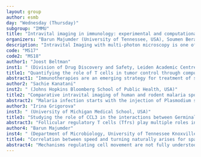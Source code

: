 ```yaml
---
layout: group
author: esmb
day: "Wednesday (Thursday)"
subgroup: "IMMU"
title: "Intravital imaging in immunology: experimental and computational approaches"
organizers: "Barun Majumder (University of Tennessee, USA), Soumen Bera (University of Tennessee, USA)"
description: "Intravital Imaging with multi-photon microscopy is one of the most powerful tools to answer some of the longstanding fundamental questions of cell biology, tumor biology and immunology. New and emerging technologies in the field of intravital imaging have helped scientists study cell dynamics and interactions at very high resolutions in tissues in vivo. Based on the labeling and detection of a particular wavelength (fluorescence), the technique can provide insights on cell’s cardinal attributes like division, localization, migration and interaction in a molecular level in three dimensions over time. There are three major steps in the intravital imaging studies: the experimental design, data extraction and processing prior to use in analysis, and the data analysis and mathematical modeling. In this proposed mini-symposium we will invite experts in the area of experimental immunology and mathematical modeling to discuss the challenges, advancements, limitations and accomplishments made in the field in the context of immunology and cell biology."
code: "MS17"
code2: "MS18"
author1: "Joost Beltman"
inst1: " (Division of Drug Discovery and Safety, Leiden Academic Centre for Drug Research, Leiden University, The Netherlands, The Netherlands)"
title1: "Quantifying the role of T cells in tumor control through computational modeling"
abstract1: "Immunotherapies are an emerging strategy for treatment of solid tumors, for example by means of adoptive T cell therapies and stimulation of T cell functionality by specific antibodies. Improved understanding of the mechanisms employed by cytotoxic T lymphocytes (CTL) to control tumors will aid in the development of immunotherapies. CTLs can directly kill tumor cells in a contact- dependent manner or may exert indirect effects on tumor cells via secretion of cytokines. Here, we aim to quantify the importance of these mechanisms in various settings by application of computational models to experimental data acquired in mice. We developed ordinary differential equation models and agent- based models (ABMs) of tumor regression following adoptive transfer of a population of CTLs. Models were parameterized based on in vivo measurements of CTL infiltration over time, tumor volume measurements, and on image-based quantification of rates of tumor cell proliferation and apoptosis. We find that in two different settings direct, contact-dependent killing was insufficient to cause tumor regression and that antiproliferative effects by T-cell-produced cytokines have a large role in tumor control. Thus, our work highlights the potential importance of cytokine-induced antiproliferative effects in T-cell–mediated tumor control."
author2: "Sachie Kanatani"
inst2: " (Johns Hopkins Bloomberg School of Public Health, USA)"
title2: "Comparative intravital imaging of human and rodent malaria sporozoites"
abstract2: "Malaria infection starts with the injection of Plasmodium sporozoites into the host's skin. Sporozoites are motile and move in the skin to find and enter blood vessels to be carried to the liver. We present the first characterization of P. falciparum sporozoites in vivo, analyzing their motility in mouse skin and human skin xenografts and comparing their motility to two rodent malaria species. These data suggest that in contrast to the liver and blood stages, the skin is not a species-specific barrier for Plasmodium. Indeed, P. falciparum sporozoites enter blood vessels in mouse skin at similar rates to the rodent malaria parasites. Furthermore, we demonstrate that antibodies targeting sporozoites significantly impact the motility of P. falciparum sporozoites in mouse skin. Though the sporozoite stage is a validated vaccine target, vaccine trials have been hampered by the lack of good animal models for human malaria parasites. Pre-clinical screening of next-generation vaccines would be significantly aided by the in vivo platform we describe here, expediting down-selection of candidates prior to human vaccine trials."
author3: "Irina Grigorova"
inst3: " (University of Michigan Medical School, USA)"
title3: "Studying the role of CCL3 in the interactions between Germinal Center B cells and follicular regulatory T cells"
abstract3: "Follicular regulatory T cells (Tfrs) play multiple roles in the control of B cells response. From one side, they repress autoreactive and foreign antigen-specific germinal center (GC) B cells at the peak of GC response. From the other side, they promote GC B cell cycling in IL-10 dependent fashion and ensure optimal affinity maturation. However, which factors direct GC B cell interactions with Tfr cells has been unclear. Based on the single cell and bulk qPCR analysis we found that CCL3 is upregulated in about 10% of CCs that express Myc and are undergoing positive selection. Both ex vivo chemotaxis analysis and multiphoton intravital imaging suggests that CCL3 produced by GC centrocytes (CCs) promotes their direct contacts with Tfr cells. qPCR and transwell analysis revealed expression and synergistic involvement of CCR5 and CCR1 chemokine receptors on Tfr cells in their chemotaxis to CCL3. Both an adoptive transfer and mixed bone marrow chimeras models suggest that at the peak of GC response CCL3 promotes moderate repression of GC response. However, after the peak of GC response B cell-intrinsic production of CCL3 promotes prolonged participation of B cells in GCs, affinity maturation, as well as better memory and plasmablast response. To summarize, our studies suggest the existence of the local chemotactic cues between B cells and Tfr cells within GCs that direct interactions between the cells and are important for optimal regulation of GC response."
author4: "Barun Majumder"
inst4: " (Department of Microbiology, University of Tennessee Knoxville, USA)"
title4: "Correlation between speed and turning naturally arises for sparsely sampled cell movements"
abstract4: "Mechanisms regulating cell movement are not fully understood. One feature of cell movement that determines how far cells displace from an initial position is persistence, the ability to perform movements in a direction similar to the previous movement direction. Persistence is thus determined by turning angles between two sequential displacements. Recent studies found that a cell's average speed and turning are negatively correlated, suggesting a fundamental cell- intrinsic program whereby cells with a lower turning ability (i.e., larger persistence) are intrinsically faster. Using simulations, we show that a negative correlation between the measured average cell speed and turning angle naturally arises for cells undergoing a correlated random walk due to sub- sampling, i.e., when the frequency of sampling is lower than frequency at which cells make movements. Assuming heterogeneity in persistence and intrinsic speeds of individual cells results in a negative correlation between average speed and turning angle that resembles experimentally observed correlations. Changing the frequency of imaging or calculating displacement of cohorts of cells with different speeds resulted in similar results whether or not there is a cell- intrinsic correlation between cell speed and persistence, and we could find many different parameter sets that allow to approximately match experimental data binned into cell cohorts. Interestingly, re-analysis of data of T cells in zebrafish showed that the observed correlation between persistence and speed is highly sensitive to sampling frequency, disappearing for coarsely sampled data. Our results thus challenge an established paradigm that persistent cells have intrinsically faster speeds and emphasize the role of sampling frequency may have on inference of critical cellular mechanisms of cell motility."
---
```

